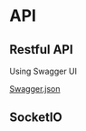 # API

## Restful API

Using Swagger UI

[Swagger.json](../flask/iot/static/swagger.json)

## SocketIO
